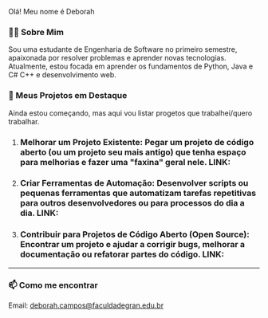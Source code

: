 Olá! Meu nome é Deborah

### 👨‍💻 Sobre Mim
Sou uma estudante de Engenharia de Software no primeiro semestre, apaixonada por resolver problemas e aprender novas tecnologias. Atualmente, estou focada em aprender os fundamentos de Python, Java e C# C++ e desenvolvimento web.


### 🚀 Meus Projetos em Destaque

Ainda estou começando, mas aqui vou listar progetos que trabalhei/quero trabalhar.

1. ### Melhorar um Projeto Existente: Pegar um projeto de código aberto (ou um projeto seu mais antigo) que tenha espaço para melhorias e fazer uma "faxina" geral nele. LINK:

2. ### Criar Ferramentas de Automação: Desenvolver scripts ou pequenas ferramentas que automatizam tarefas repetitivas para outros desenvolvedores ou para processos do dia a dia. LINK:

3. ### Contribuir para Projetos de Código Aberto (Open Source): Encontrar um projeto e ajudar a corrigir bugs, melhorar a documentação ou refatorar partes do código. LINK:
---

### 📫 Como me encontrar
Email: deborah.campos@faculdadegran.edu.br
